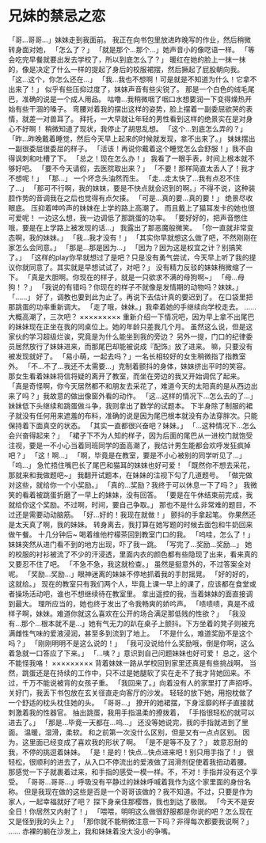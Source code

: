 # 兄妹的禁忌之恋

「哥…哥哥…」妹妹走到我面前。
我正在向书包里放进昨晚写的作业，然后稍微转身面对她，
「怎么了？」
「就是那个…那个…」她声音小的像呓语一样。
「等会吃完早餐就要出发去学校了，所以到底怎么了？」
暖红在她的脸上一抹一抹的，像是决定了什么一样的提起了身后的校服裙摆，然后撅起了屁股朝向我。
「这…这个，你怎么还在…」
「我…我也不想啊！可是就是不知道为什么！它拿不出来了！」
似乎有些压抑过度了，妹妹声音有些尖锐了。
那是一个白色的绒毛尾巴，准确的说是一个成人用品。
咕噜…我稍微咽了咽口水想要润一下变得燥热开始有些干涸的嗓子。
弯腰对着我的摆出这样的姿势，脸上摆着一副委屈欲哭的表情，就差一对兽耳了。
拜托，一大早就让年轻的男性看到这样的绝景实在是对身心不好啊！
稍微知道了现状，我停止了胡思乱想。
「这个…到底怎么弄的？」
「昨…昨晚戴着睡觉，然后今天早上起来的时候就发现，拿不出来了。」
妹妹摆出一副很委屈很委屈的样子。
「活该！再说你戴着这个睡觉怎么会舒服！」我不由得讽刺和吐槽了下。
「总之！现在怎么办！」
我看了一眼手表，时间上根本就不够好吧。
「要不今天请假，去医院取出来？」
「不要！那样简直太丢人了！我才不想呢！」
「那…」
一个坏念头油然而生。
「走…走太快了…我有点忍不住了…」
「那可不行啊，我的妹妹，要是不快点就会迟到的啊。」不得不说，这种装腔作势的音调我在之后也觉得有点欠揍。
「可是…真的要…真的要！」
绝景尽收眼底。
压抑着呻吟声的妹妹在上学的路上高潮了。
而且戴上了猫耳发卡的她也很可爱呢！
一边这么想，我一边调低了那跳蛋的功率。
「要好好的，把声音憋住哦，要是在上学路上被发现的话…」
我露出了那恶魔般微笑。
「你一直就非常变态啊，我的妹妹。」
「我…我才没有！」
「其实你早就想这么做了吧，不然刚刚在家怎么会同意。」
「那是…那是因为…」
「因为？因为这是权宜之计？别搞笑了。」
「这样的play你早就想过了是吧？只是没有勇气尝试，今天早上听了我的提议你就同意了。其实就是早想试试了，对吧？」
没有精力反驳的妹妹稍微缩了一下。
「真是大胆啊。你现在的样子，就是一只欲求不满的母狗啊~」
「母…母狗！？」
「我说的有错吗？你现在的样子不就像是发情期的动物吗？妹妹。」
「……」
好了，调教也要到此为止了。再说下去估计真的要迟到了。
在口袋里把那跳蛋的功率重新调大。
「走了哦，妹妹。」我牵着她的手继续向学校走去。
……
大概高潮了，三次吧？
×××××××××
重新介绍一下情况吧，因为早上拿不出尾巴的妹妹现在正坐在我的同桌位上。她的年龄只差我几个月。
虽然这么说，但是这家伙的学习超级烂诶，究竟是为什么能坐到我的旁边？
另外一提，门口的纪律委员居然放行了妹妹进来，而那尾巴却能被说成『配饰』放了进来。
嘛，只要没有被发现就好了。
「易小萌，一起去吗？」一名长相较好的女生稍微指了指教室外。
「不…不了…我还不太需要…」克制着颤抖的身体，妹妹挤出平时的笑容。
那女生看着妹妹将信将疑的离开了教室，而坐在旁边的我又开始调侃了起来。
「真是奇怪啊，你今天居然都不和朋友去采花了，难道今天的太阳真的是从西边出来了吗？」我故意的做出像窗外看的动作。
「这…这样的情况下…怎么去的了…」妹妹低下头继续和跳蛋做斗争，我则拿出了数学的试题本。
下半身除了制服的裙子就没有任何用来遮羞的布料，准确的说是因为尾巴根本就没有办法穿胖次。只能保持着下面真空的状态。
「其实一直都很兴奋吧？妹妹。」
「…这种情况下…怎么会兴奋得起来？」
「裙子下不为人知的样子，因为后面的尾巴从一进校门就饱受注视，要是一不小心当着同班同学的面高潮了，我估计男生能都会欢呼发狂疯掉吧？」
「这！啊…」
「啊，毕竟是在教室，要是不小心被别的同学听见了…」
「呜…」
急忙捂住嘴巴长了尾巴和猫耳的妹妹也好可爱！
「既然你不想去采花，那就来和我做题吧~」
我翻开试题本，在妹妹的注视下勾了几道题号。
「做完做对这些，就给你一个小奖励。」
「真的…奖励？我终于可以休息一下了吗？」
我微笑的看着被跳蛋折磨了一早上的妹妹，没有回答。
「要是在午休结束前完成，我就给你这个奖励。不过啊，时间，要自己争取。」
那也不是什么非常难的题目，不过还是需要动动脑筋。
「好…好的！我现在就做！」
颤抖的手拿起笔。
你果然还是太天真了啊，我的妹妹。
转身离去，我打算在她写题的时候去面包和牛奶回来做午餐。
十几分钟后~
喝着维他柠檬茶回到教室门口的我。
「呜哇，怎么了！」
妹妹突然从进门看不到的地方出现，吓了我一跳。
「写完了…奖励…奖励…」
她的校服的衬衫被流了不少的汗浸透，里面内衣的颜色都有些隐现了出来，看来真的又要忍不住了吧。
「不急不急，我这就检查。」
虽然是挺意外的，不过答案全对呢。
「奖励…奖励…」眼神迷离的妹妹不停地抓着我的手肘摇晃。
「好的好的，这就给。」
现在的教室只有我们两个人，毕竟上课一早上的课了，应该都在食堂或者操场活动吧，谁也不想继续待在教室里。
拿出遥控的我，当着妹妹的面直接调到最大。
理所应当的，她也终于发出了令我畅爽的娇吟声。
「啧啧啧，真是不成样子啊，妹妹。难道你就这么喜欢在公开的场合满足那低贱的性欲？」
「我没有…那个…根本就不是…」她有气无力的趴在桌子上颤抖。下方坐着的凳子则被充满雌性气味的爱液浸润，甚至多到流到了地上。
「不是什么，难道奖励不是这个吗？」
「刚刚明明不是这么说的！」
「我可没说给什么奖励哦，倒是你啊，这么着急就一口答应了下来。」
「…咦？」意识到自己问题妹妹也好可爱！
总之，这个不能怪我咯！
×××××××××
背着妹妹一路从学校回到家里还真是有些挑战啊。
当然，跳蛋还是在持续的工作中，只不过是她腿软了实在走不了我才背她回来。不过，千万不能说被背的女孩子重。
「我回来了。」向着没有人的家里打了声招呼。
关好门，我丢下书包放在玄关径直走向客厅的沙发。
轻轻的放下她，用抱枕做了一个舒适的枕头枕住她的头。
「哥哥…」
撩开的她裙摆，下身淫靡的样子直接就刺激着我的性器官。
抽出跳蛋，我用手指温柔的撩拨着，
「手指很轻松的就可以进去了。」
「那是…毕竟一天都在…呜…」
还没等她说完，我的手指就进到了里面。
温暖，湿滑，柔软。
和之前第一次没什么区别，但是又有一点点区别。
因为，这里面已经变成了喜欢我的形状了啊。
「是不是等不及了？」
故意忍耐的我，不停的挑逗着妹妹。
「是！是的！快点…快点进来吧！别只用手指了！」
很轻松，很顺利的进去了，从入口不停流出的爱液做了润滑剂促使着我扭动着腰。
那感觉一下子就裹着过来，和手指的感受一模一样。不，不对！手指并没有这个享受。
「哥哥…哥哥…」呼吸没有平静过的妹妹呼喊着我作为这个家里面的身份名称。
但是我现在做的这些是否是一个哥哥该做的？我不知道。不过，只要是作为家人，一起幸福就好了吧？
探下身亲住那樱唇，我也到达了极限。
「今天不是安全日！你居然又内射了！」
「喂喂，明明这么做很舒服都是你说的吧？怎么现在又是怪到我的头上？」
「那你就不能稍微注意一下吗？非得每次都要我说啊？」
……
赤裸的躺在沙发上，我和妹妹着没大没小的争嘴。